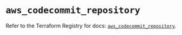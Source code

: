 # `aws_codecommit_repository`

Refer to the Terraform Registry for docs: [`aws_codecommit_repository`](https://registry.terraform.io/providers/hashicorp/aws/5.86.1/docs/resources/codecommit_repository).
